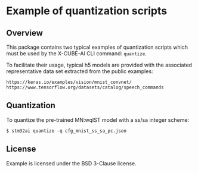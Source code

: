 # Example of quantization scripts

## Overview

This package contains two typical examples of quantization scripts which must be used by the X-CUBE-AI CLI command: `quantize`.

To facilitate their usage, typical h5 models are provided with the
associated representative data set extracted from the public examples:

    https://keras.io/examples/vision/mnist_convnet/
    https://www.tensorflow.org/datasets/catalog/speech_commands


## Quantization

To quantize the pre-trained MN:wqIST model with a ss/sa integer scheme:

    $ stm32ai quantize -q cfg_mnist_ss_sa_pc.json


## License

Example is licensed under the BSD 3-Clause license.

